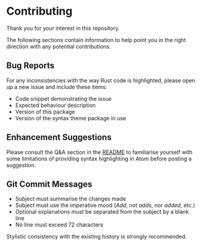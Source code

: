 # Contributing

Thank you for your interest in this repository.

The following sections contain information to help point you in the right
direction with any potential contributions.

## Bug Reports

For any inconsistencies with the way Rust code is highlighted, please open up
a new issue and include these items:

- Code snippet demonstrating the issue
- Expected behaviour description
- Version of this package
- Version of the syntax theme package in use

## Enhancement Suggestions

Please consult the Q&A section in the [README][] to familiarise yourself with
some limitations of providing syntax highlighting in Atom before posting a
suggestion.

[readme]: README.md

## Git Commit Messages

- Subject must summarise the changes made
- Subject must use the imperative mood (_Add_, not _adds_, nor _added_, etc.)
- Optional explanations must be separated from the subject by a blank line
- No line must exceed 72 characters

Stylistic consistency with the existing history is strongly recommended.
